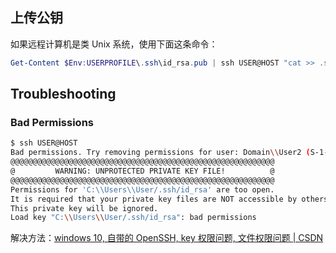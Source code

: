## 上传公钥

如果远程计算机是类 Unix 系统，使用下面这条命令：

```powershell
Get-Content $Env:USERPROFILE\.ssh\id_rsa.pub | ssh USER@HOST "cat >> .ssh/authorized_keys"
```

## Troubleshooting

### Bad Permissions

```sh
$ ssh USER@HOST
Bad permissions. Try removing permissions for user: Domain\\User2 (S-1-5-21-479362186-2444553748-1039381088-1003) on file C:/Users/User/.ssh/id_rsa.
@@@@@@@@@@@@@@@@@@@@@@@@@@@@@@@@@@@@@@@@@@@@@@@@@@@@@@@@@@@
@         WARNING: UNPROTECTED PRIVATE KEY FILE!          @
@@@@@@@@@@@@@@@@@@@@@@@@@@@@@@@@@@@@@@@@@@@@@@@@@@@@@@@@@@@
Permissions for 'C:\\Users\\User/.ssh/id_rsa' are too open.
It is required that your private key files are NOT accessible by others.
This private key will be ignored.
Load key "C:\\Users\\User/.ssh/id_rsa": bad permissions
```

解决方法：[windows 10, 自带的 OpenSSH, key 权限问题, 文件权限问题 | CSDN](https://blog.csdn.net/engineer520/article/details/82714696)